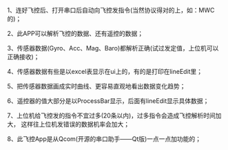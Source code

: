 1、连好飞控后、打开串口后自动向飞控发指令(当然协议得对的上，如：MWC的)；

2、此APP可以解析飞控的数据、还有遥控的数据；

3、传感器数据(Gyro、Acc、Mag、Baro)都解析正确(试过发定值，上位机可以正确接收)；

4、传感器数据有些是以excel表显示在ui上的，有的是打印在lineEdit里；

5、把传感器数据画成实时曲线、更容易直观地看出数据变化趋势；

6、遥控器的值大部分是以ProcessBar显示，后面有lineEdit显示具体数据；

7、上位机给飞控发的指令不宜过多(20条以内)，过多指令会造成飞控解析时间加大，
   这样往上位机发错误的数据机率会加大；
   
8、此飞控App是从Qcom(开源的串口助手——Qt版)一点一点加功能的； 
